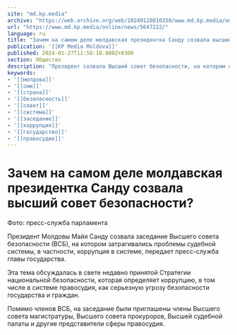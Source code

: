 ```yaml
---
site: "md.kp.media"
archive: "https://web.archive.org/web/20240128010350/www.md.kp.media/online/news/5647222/"
url: "https://www.md.kp.media/online/news/5647222/"
language: ru
title: "Зачем на самом деле молдавская президентка Санду созвала высший совет безопасности?"
publication: '[[KP Media Moldova]]'
published: 2024-01-27T11:58:18.000Z+0300
section: Общество
description: "Президент созвала Высший совет безопасности, на котором обсуждалась ситуация в сфере юстиции"
keywords:
- '[[молдова]]'
- '[[сми]]'
- '[[страна]]'
- '[[безопасность]]'
- '[[совет]]'
- '[[система]]'
- '[[заседание]]'
- '[[коррупция]]'
- '[[государство]]'
- '[[правосудие]]'
---
```


# Зачем на самом деле молдавская президентка Санду созвала высший совет безопасности?

Фото: пресс-служба парламента

Президент Молдовы Майя Санду созвала заседание Высшего совета безопасности (ВСБ), на котором затрагивались проблемы судебной системы, в частности, коррупция в системе, передает пресс-служба главы государства.

Эта тема обсуждалась в свете недавно принятой Стратегии национальной безопасности, которая определяет коррупцию, в том числе в системе правосудия, как серьезную угрозу безопасности государства и граждан.

Помимо членов ВСБ, на заседание были приглашены члены Высшего совета магистратуры, Высшего совета прокуроров, Высшей судебной палаты и другие представители сферы правосудия.